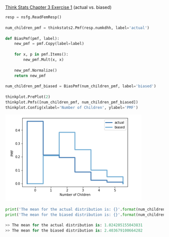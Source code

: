 [Think Stats Chapter 3 Exercise 1](http://greenteapress.com/thinkstats2/html/thinkstats2004.html#toc31) (actual vs. biased)

```Python
resp = nsfg.ReadFemResp()

num_children_pmf = thinkstats2.Pmf(resp.numkdhh, label='actual')

def BiasPmf(pmf, label):
    new_pmf = pmf.Copy(label=label)

    for x, p in pmf.Items():
        new_pmf.Mult(x, x)
        
    new_pmf.Normalize()
    return new_pmf

num_children_pmf_biased = BiasPmf(num_children_pmf, label='biased')

thinkplot.PrePlot(2)
thinkplot.Pmfs([num_children_pmf, num_children_pmf_biased])
thinkplot.Config(xlabel='Number of Children', ylabel='PMF')
```

![Number of Children Plot](https://github.com/bwsturm/dsp/blob/master/statistics/figures/num_children_pmf.png)


```Python
print('The mean for the actual distribution is: {}'.format(num_children_pmf.Mean()))
print('The mean for the biased distribution is: {}'.format(num_children_pmf_biased.Mean()))

>> The mean for the actual distribution is: 1.024205155043831
>> The mean for the biased distribution is: 2.403679100664282
```